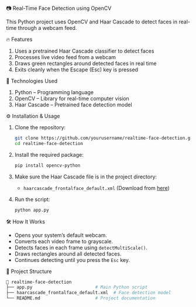 📷 Real-Time Face Detection using OpenCV

This Python project uses OpenCV and Haar Cascade to detect faces in real-time through a webcam feed.

🔥 Features

1. Uses a pretrained Haar Cascade classifier to detect faces  
2. Processes live video feed from a webcam  
3. Draws green rectangles around detected faces in real time  
4. Exits cleanly when the Escape (Esc) key is pressed  

🚀 Technologies Used

1. Python – Programming language  
2. OpenCV – Library for real-time computer vision  
3. Haar Cascade – Pretrained face detection model  

⚙️ Installation & Usage

1. Clone the repository:
   ```bash
   git clone https://github.com/yourusername/realtime-face-detection.git
   cd realtime-face-detection
   ```

2. Install the required package:
   ```bash
   pip install opencv-python
   ```

3. Make sure the Haar Cascade file is in the project directory:
   - `haarcascade_frontalface_default.xml` (Download from [here](https://github.com/opencv/opencv/blob/master/data/haarcascades/haarcascade_frontalface_default.xml))

4. Run the script:
   ```bash
   python app.py
   ```

🛠️ How It Works

- Opens your system’s default webcam.  
- Converts each video frame to grayscale.  
- Detects faces in each frame using `detectMultiScale()`.  
- Draws rectangles around all detected faces.  
- Continues detecting until you press the `Esc` key.  

📂 Project Structure
```bash
📁 realtime-face-detection  
├── app.py                        # Main Python script  
├── haarcascade_frontalface_default.xml  # Face detection model  
└── README.md                     # Project documentation
```
